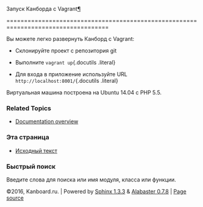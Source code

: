 Запуск Канборда с Vagrant[¶](#run-kanboard-with-vagrant "Ссылка на этот заголовок")

===================================================================================



Вы можете легко развернуть Канборд с Vagrant:



-   Склонируйте проект с репозитория git



-   Выполните `vagrant up`{.docutils .literal}



-   Для входа в приложение используйте URL `http://localhost:8001/`{.docutils .literal}



Виртуальная машина построена на Ubuntu 14.04 с PHP 5.5.



### Related Topics



-   [Documentation overview](index.markdown)



### Эта страница



-   [Исходный текст](_sources/vagrant.txt)



### Быстрый поиск



Введите слова для поиска или имя модуля, класса или функции.



©2016, Kanboard.ru. | Powered by [Sphinx 1.3.3](http://sphinx-doc.org/) & [Alabaster 0.7.8](https://github.com/bitprophet/alabaster) | [Page source](_sources/vagrant.txt)

